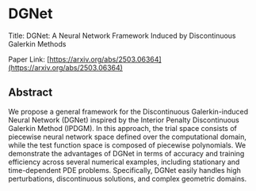 # DGNet
Title: DGNet: A Neural Network Framework Induced by Discontinuous Galerkin Methods

Paper Link: [https://arxiv.org/abs/2503.06364](https://arxiv.org/abs/2503.06364)

## Abstract
We propose a general framework for the Discontinuous Galerkin-induced Neural Network (DGNet) inspired by the Interior Penalty Discontinuous Galerkin Method (IPDGM). In this approach, the trial space consists of piecewise neural network space defined over the computational domain, while the test function space is composed of piecewise polynomials. We demonstrate the advantages of DGNet in terms of accuracy and training efficiency across several numerical examples, including stationary and time-dependent PDE problems. Specifically, DGNet easily handles high perturbations, discontinuous solutions, and complex geometric domains.









